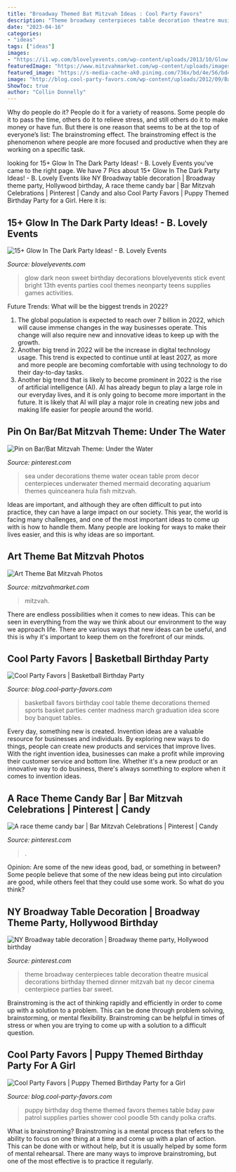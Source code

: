 ```yaml
---
title: "Broadway Themed Bat Mitzvah Ideas : Cool Party Favors"
description: "Theme broadway centerpieces table decoration theatre musical decorations birthday themed dinner mitzvah bat ny decor cinema centerpiece parties bar sweet"
date: "2023-04-16"
categories:
- "ideas"
tags: ["ideas"]
images:
- "https://i1.wp.com/blovelyevents.com/wp-content/uploads/2013/10/Glow-In-The-Dark-Party-Ideas-Check-Out-How-Many-Cool-Ideas-You-Can-Do.jpg?resize=700%2C1000"
featuredImage: "https://www.mitzvahmarket.com/wp-content/uploads/images/cached/a64844fbb2d16a5c6c4055c29b998e6c.jpg?ver=1508372793"
featured_image: "https://s-media-cache-ak0.pinimg.com/736x/bd/4e/56/bd4e56fc90c8589c4f4a34fea57febaf.jpg"
image: "http://blog.cool-party-favors.com/wp-content/uploads/2012/09/Basketball-Favors.jpg"
ShowToc: true
author: "Collin Donnelly"
---
```



Why do people do it?
People do it for a variety of reasons. Some people do it to pass the time, others do it to relieve stress, and still others do it to make money or have fun. But there is one reason that seems to be at the top of everyone’s list: The brainstroming effect. The brainstroming effect is the phenomenon where people are more focused and productive when they are working on a specific task.

	

		
looking for 15+ Glow In The Dark Party Ideas! - B. Lovely Events you've came to the right page. We have 7 Pics about 15+ Glow In The Dark Party Ideas! - B. Lovely Events like NY Broadway table decoration | Broadway theme party, Hollywood birthday, A race theme candy bar | Bar Mitzvah Celebrations | Pinterest | Candy and also Cool Party Favors | Puppy Themed Birthday Party for a Girl. Here it is:
		
    
## 15+ Glow In The Dark Party Ideas! - B. Lovely Events

<img loading=lazy src="https://i1.wp.com/blovelyevents.com/wp-content/uploads/2013/10/Glow-In-The-Dark-Party-Ideas-Check-Out-How-Many-Cool-Ideas-You-Can-Do.jpg?resize=700%2C1000" onerror="this.onerror=null;this.src='https://tse1.mm.bing.net/th?id=OIP.BjQ1yr9bGdfNtecMYHGqKwHaKl&amp;pid=15.1';" alt="15+ Glow In The Dark Party Ideas! - B. Lovely Events">

_Source: blovelyevents.com_

>glow dark neon sweet birthday decorations blovelyevents stick event bright 13th events parties cool themes neonparty teens supplies games activities. 

	

Future Trends: What will be the biggest trends in 2022?
1. The global population is expected to reach over 7 billion in 2022, which will cause immense changes in the way businesses operate. This change will also require new and innovative ideas to keep up with the growth.
2. Another big trend in 2022 will be the increase in digital technology usage. This trend is expected to continue until at least 2027, as more and more people are becoming comfortable with using technology to do their day-to-day tasks.
3. Another big trend that is likely to become prominent in 2022 is the rise of artificial intelligence (AI). AI has already begun to play a large role in our everyday lives, and it is only going to become more important in the future. It is likely that AI will play a major role in creating new jobs and making life easier for people around the world.

    
## Pin On Bar/Bat Mitzvah Theme: Under The Water

<img loading=lazy src="https://i.pinimg.com/originals/bc/08/48/bc084802a43dd15b50d65869aaf148e4.jpg" onerror="this.onerror=null;this.src='https://tse4.mm.bing.net/th?id=OIP.85D-BD4pY0TQtFtgrRQvCAHaLH&amp;pid=15.1';" alt="Pin on Bar/Bat Mitzvah Theme: Under the Water">

_Source: pinterest.com_

>sea under decorations theme water ocean table prom decor centerpieces underwater themed mermaid decorating aquarium themes quinceanera hula fish mitzvah. 

	

Ideas are important, and although they are often difficult to put into practice, they can have a large impact on our society. This year, the world is facing many challenges, and one of the most important ideas to come up with is how to handle them. Many people are looking for ways to make their lives easier, and this is why ideas are so important.

    
## Art Theme Bat Mitzvah Photos

<img loading=lazy src="https://www.mitzvahmarket.com/wp-content/uploads/images/cached/a64844fbb2d16a5c6c4055c29b998e6c.jpg?ver=1508372793" onerror="this.onerror=null;this.src='https://tse4.mm.bing.net/th?id=OIP.usaUYupL35H9cq0LrdHUzQHaE9&amp;pid=15.1';" alt="Art Theme Bat Mitzvah Photos">

_Source: mitzvahmarket.com_

>mitzvah. 

	

There are endless possibilities when it comes to new ideas. This can be seen in everything from the way we think about our environment to the way we approach life. There are various ways that new ideas can be useful, and this is why it's important to keep them on the forefront of our minds.

    
## Cool Party Favors | Basketball Birthday Party

<img loading=lazy src="http://blog.cool-party-favors.com/wp-content/uploads/2012/09/Basketball-Favors.jpg" onerror="this.onerror=null;this.src='https://tse2.mm.bing.net/th?id=OIP.NIR4dulhrUPbmHRRQaZX5wHaKQ&amp;pid=15.1';" alt="Cool Party Favors | Basketball Birthday Party">

_Source: blog.cool-party-favors.com_

>basketball favors birthday cool table theme decorations themed sports basket parties center madness march graduation idea score boy banquet tables. 

	

Every day, something new is created. Invention ideas are a valuable resource for businesses and individuals. By exploring new ways to do things, people can create new products and services that improve lives. With the right invention idea, businesses can make a profit while improving their customer service and bottom line. Whether it's a new product or an innovative way to do business, there's always something to explore when it comes to invention ideas.

    
## A Race Theme Candy Bar | Bar Mitzvah Celebrations | Pinterest | Candy

<img loading=lazy src="https://s-media-cache-ak0.pinimg.com/736x/bd/4e/56/bd4e56fc90c8589c4f4a34fea57febaf.jpg" onerror="this.onerror=null;this.src='https://tse3.mm.bing.net/th?id=OIP.Ib5GuuY3Wqb_yL62N8BxCwHaE7&amp;pid=15.1';" alt="A race theme candy bar | Bar Mitzvah Celebrations | Pinterest | Candy">

_Source: pinterest.com_

>. 

	

Opinion: Are some of the new ideas good, bad, or something in between?
Some people believe that some of the new ideas being put into circulation are good, while others feel that they could use some work. So what do you think?

    
## NY Broadway Table Decoration | Broadway Theme Party, Hollywood Birthday

<img loading=lazy src="https://i.pinimg.com/736x/74/e6/a5/74e6a53804b91afcc861f0adb3a4ba75--theatre-centerpieces-band-banquet-centerpieces.jpg" onerror="this.onerror=null;this.src='https://tse1.mm.bing.net/th?id=OIP.M_A4DeY_aV5csFb8suCAQgHaJ3&amp;pid=15.1';" alt="NY Broadway table decoration | Broadway theme party, Hollywood birthday">

_Source: pinterest.com_

>theme broadway centerpieces table decoration theatre musical decorations birthday themed dinner mitzvah bat ny decor cinema centerpiece parties bar sweet. 

	

Brainstroming is the act of thinking rapidly and efficiently in order to come up with a solution to a problem. This can be done through problem solving, brainstorming, or mental flexibility. Brainstroming can be helpful in times of stress or when you are trying to come up with a solution to a difficult question.

    
## Cool Party Favors | Puppy Themed Birthday Party For A Girl

<img loading=lazy src="http://blog.cool-party-favors.com/wp-content/uploads/2013/10/Puppy-Party-Theme.jpg" onerror="this.onerror=null;this.src='https://tse3.mm.bing.net/th?id=OIP.8QfZky9KbWzBuqWoNDKcLQHaLS&amp;pid=15.1';" alt="Cool Party Favors | Puppy Themed Birthday Party for a Girl">

_Source: blog.cool-party-favors.com_

>puppy birthday dog theme themed favors themes table bday paw patrol supplies parties shower cool poodle 5th candy polka crafts. 

	

What is brainstroming? Brainstroming is a mental process that refers to the ability to focus on one thing at a time and come up with a plan of action. This can be done with or without help, but it is usually helped by some form of mental rehearsal. There are many ways to improve brainstroming, but one of the most effective is to practice it regularly.

